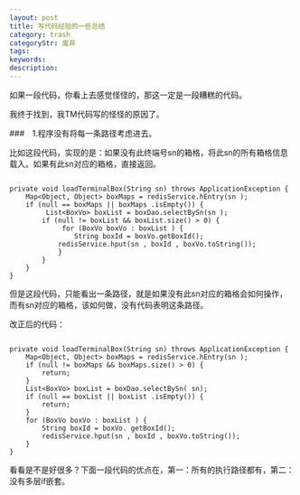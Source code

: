 ```yaml
---
layout: post
title: 写代码经验的一些总结
category: trash
categoryStr: 废弃
tags: 
keywords: 
description: 
---
```



如果一段代码，你看上去感觉怪怪的，那这一定是一段糟糕的代码。

我终于找到，我TM代码写的怪怪的原因了。


###　1.程序没有将每一条路径考虑进去。

比如这段代码，实现的是：如果没有此终端号sn的箱格，将此sn的所有箱格信息载入。如果有此sn对应的箱格，直接返回。

```

private void loadTerminalBox(String sn) throws ApplicationException {
	Map<Object, Object> boxMaps = redisService.hEntry(sn );
	if (null == boxMaps || boxMaps .isEmpty()) {
		 List<BoxVo> boxList = boxDao.selectBySn(sn );
		if (null != boxList && boxList.size() > 0) {
			 for (BoxVo boxVo : boxList ) {
				String boxId = boxVo.getBoxId();
			redisService.hput(sn , boxId , boxVo.toString());
			}
		}
	}
}

```

但是这段代码，只能看出一条路径，就是如果没有此sn对应的箱格会如何操作，而有sn对应的箱格，该如何做，没有代码表明这条路径。

改正后的代码：

```

private void loadTerminalBox(String sn) throws ApplicationException {
	Map<Object, Object> boxMaps = redisService.hEntry(sn );
	if (null != boxMaps && boxMaps.size() > 0) {
		return;
	}
	List<BoxVo> boxList = boxDao.selectBySn( sn);
	if (null == boxList || boxList .isEmpty()) {
		return;
	}
	for (BoxVo boxVo : boxList ) {
		String boxId = boxVo. getBoxId();
		redisService.hput(sn , boxId , boxVo.toString());
	}
}

```

看看是不是好很多？下面一段代码的优点在，第一：所有的执行路径都有，第二：没有多层if嵌套。

